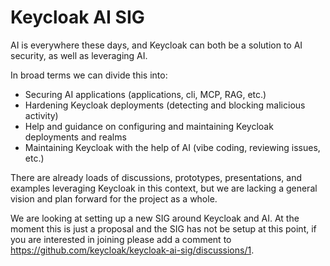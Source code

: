 # Keycloak AI SIG

AI is everywhere these days, and Keycloak can both be a solution to AI security, as well as leveraging AI.

In broad terms we can divide this into:

* Securing AI applications (applications, cli, MCP, RAG, etc.)
* Hardening Keycloak deployments (detecting and blocking malicious activity)
* Help and guidance on configuring and maintaining Keycloak deployments and realms
* Maintaining Keycloak with the help of AI (vibe coding, reviewing issues, etc.)

There are already loads of discussions, prototypes, presentations, and examples leveraging Keycloak in this context, but we are lacking a general vision and plan forward for the project as a whole.

We are looking at setting up a new SIG around Keycloak and AI. At the moment this is just a proposal and the SIG has not be setup at this point, if you are interested in joining please add a comment to https://github.com/keycloak/keycloak-ai-sig/discussions/1.
